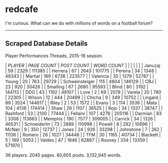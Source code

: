 # redcafe

I'm curious. What can we do with millions of words on a football forum?

---

## Scraped Database Details
Player Performances Threads, 2015-16 season.

|   _PLAYER_   |   _PAGE COUNT_   |   _POST COUNT_   |   _WORD COUNT_   |
|   |   |   |   |
|  Januzaj  |  59  |  2329  |  111385  |
|  Herrera  |  67  |  2643  |  101775  |
|  Pereira  |  34  |  1348  |  48343  |
|  Martial  |  169  |  6738  |  223577  |
|  Valencia  |  35  |  1379  |  52787  |
|  Young  |  20  |  763  |  29729  |
|  Schweinsteiger  |  115  |  4604  |  146129  |
|  CBJ  |  23  |  920  |  30426  |
|  Smalling  |  67  |  2680  |  95593 |
|  Blind  |  80  |  3192  |  144113 |
|  DDG  |  43  |  1192  |  48107  |
|  Love  |  2  |  69  |  2078  |
|  Varela  |  20  |  780  |  22305  |
|  Wilson  |  12  |  444  | 20499  |
|  Chicha  |  9  |  349  |  10752  |
|  Lingard |  89  |  3524  |  144617  |
|  Riley  |  2  |  53  |  1572  |
|  Evans  |  3  |  114  |  3536  |
|  Mata  |  104  |  4136  |  174414  |
|  Shaw  |  28  |  1107  |  36525  |
|  Rojo  |  34  |  1337  |  38747  |
|  Rashford  |  53  |  2100  |  77444  |
|  Fellaini  |  107  |  4278  |  205116  |
|  Darmian  |  83  |  3308  |  113883  |
|  Memphis  |  190  |  7577  |  309005  |
|  Carrick  |  34  |  1326  |  46531  |
|  Schneiderlin  |  73  |  2889  |  110998  |
|  Powell  |  8  |  292  |  10696  |
|  McNair  |  9  |  350  |  12737  |
|  Jones  |  24  |  926  |  33298  |
|  Johnstone  |  7  |  262  |  11136  |
|  Romero  |  26  |  1027  |  34448  |
|  TFM  |  30  |  1165  |  40734  |
|  Blackett  |  5  |  199  |  5053  |
|  Valdes  |  47  |  1846  |  62887  |
|  Rooney  |  334  |  13359  |  571970  |

36 players. 2045 pages. 80,605 posts. 3,132,945 words.

